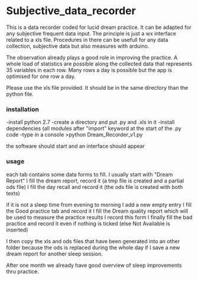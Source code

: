 # Subjective_data_recorder
This is a data recorder coded for lucid dream practice. It can be adapted for any subjective frequent data input.
The principle is just a wx interface related to a xls file.
Procedures in there can be usefull for any data collection, subjective data but also measures with arduino.


The observation already plays a good role in improving the practice. A whole load of statistics are possible along the collected data that represents 35 variables in each row. Many rows a day is possible but the app is optimised for one row a day. 


Please use the xls file provided. It should be in the same directory than the python file. 


### installation

-install python 2.7 
-create a directory and put .py and .xls in it
-install dependencies (all modules after "import" keyword at the start of the .py code
-type in a console >python Dream_Recorder_v1.py

the software should start and an interface should appear

### usage
each tab contains some data forms to fill. I usually start with "Dream Report"
I fill the dream report, record it (a tmp file is created and a partial ods file)
I fill the day recall and record it (the ods file is created with both texts)

if it is not a sleep time from evening to morning I add a new empty entry
I fill the Good practice tab and record it
I fill the Dream quality report which will be used to measure the practice results
I record this form
I finally fill the bad practice and record it even if nothing is ticked (else Not Available is inserted)

I then copy the xls and ods files that have been generated into an other folder because the ods is replaced during the whole day if I save a new dream report for another sleep session.

After one month we already have good overview of sleep improvements thru practice.



